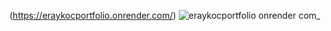 (https://eraykocportfolio.onrender.com/)
![eraykocportfolio onrender com_](https://github.com/user-attachments/assets/b27eb7dd-383b-4ebe-a5d6-a732cf36f657)
